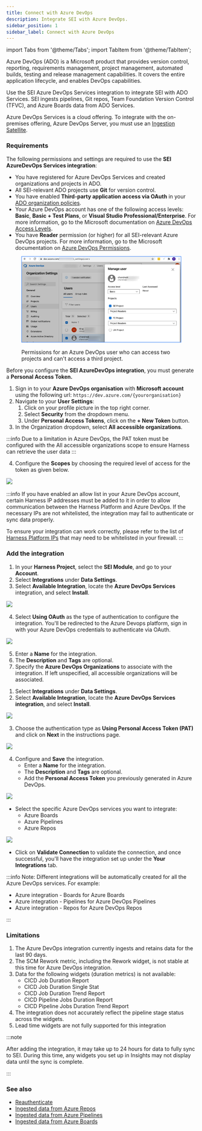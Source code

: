 ```yaml
---
title: Connect with Azure DevOps
description: Integrate SEI with Azure DevOps.
sidebar_position: 1
sidebar_label: Connect with Azure DevOps
---
```

import Tabs from '@theme/Tabs';
import TabItem from '@theme/TabItem';

Azure DevOps (ADO) is a Microsoft product that provides version control, reporting, requirements management, project management, automated builds, testing and release management capabilities. It covers the entire application lifecycle, and enables DevOps capabilities.

Use the SEI Azure DevOps Services integration to integrate SEI with ADO Services. SEI ingests pipelines, Git repos, Team Foundation Version Control (TFVC), and Azure Boards data from ADO Services.

Azure DevOps Services is a cloud offering. To integrate with the on-premises offering, Azure DevOps Server, you must use an [Ingestion Satellite](/docs/software-engineering-insights/sei-ingestion-satellite/satellite-overview).

### Requirements

The following permissions and settings are required to use the **SEI AzureDevOps Services integration**:

<Tabs>
   <TabItem value = "OAuth" label = "OAuth" default>

* You have registered for Azure DevOps Services and created organizations and projects in ADO.
* All SEI-relevant ADO projects use **Git** for version control.
* You have enabled **Third-party application access via OAuth** in your [ADO organization policies](https://learn.microsoft.com/en-us/azure/devops/organizations/accounts/change-application-access-policies?view=azure-devops).
* Your Azure DevOps account has one of the following access levels: **Basic**, **Basic + Test Plans**, or **Visual Studio Professional/Enterprise**. For more information, go to the Microsoft documentation on [Azure DevOps Access Levels](https://docs.microsoft.com/en-us/azure/devops/organizations/security/access-levels?view=azure-devops#supported-access-levels).
* You have **Reader** permission (or higher) for all SEI-relevant Azure DevOps projects. For more information, go to the Microsoft documentation on [Azure DevOps Permissions](https://docs.microsoft.com/en-us/azure/devops/organizations/security/permissions-access?view=azure-devops).

<figure>

![](../static/azure-devops-user-permissions.png)

<figcaption>Permissions for an Azure DevOps user who can access two projects and can't access a third project.</figcaption>
</figure>

</TabItem>

<TabItem value = "PAT" label = "Personal Access Token">

Before you configure the **SEI AzureDevOps integration**, you must generate a **Personal Access Token.**

1. Sign in to your **Azure DevOps organisation** with **Microsoft account** using the following url: `https://dev.azure.com/{yourorganisation}`
2. Navigate to your **User Settings**:
   1. Click on your profile picture in the top right corner.
   2. Select **Security** from the dropdown menu.
   3. Under **Personal Access Tokens**, click on the **+ New Token** button.
3. In the Organization dropdown, select **All accessible organizations**.

:::info
Due to a limitation in Azure DevOps, the PAT token must be configured with the All accessible organizations scope to ensure Harness can retrieve the user data
:::

4. Configure the **Scopes** by choosing the required level of access for the token as given below.

![](../static/ado-pat-permissions.avif)

</TabItem>
</Tabs>

:::info
If you have enabled an allow list in your Azure DevOps account, certain Harness IP addresses must be added to it in order to allow communication between the Harness Platform and Azure DevOps. If the necessary IPs are not whitelisted, the integration may fail to authenticate or sync data properly.

To ensure your integration can work correctly, please refer to the list of [Harness Platform IPs](/docs/platform/references/allowlist-harness-domains-and-ips) that may need to be whitelisted in your firewall.
:::

### Add the integration

<Tabs>
   <TabItem value = "OAuth" label = "OAuth" default>

1. In your **Harness Project**, select the **SEI Module**, and go to your **Account**.
2. Select **Integrations** under **Data Settings**.
3. Select **Available Integration**, locate the **Azure DevOps Services** integration, and select **Install**.

![](../static/sei-ado.png)

4. Select **Using OAuth** as the type of authentication to configure the integration. You'll be redirected to the Azure Devops platform, sign in with your Azure DevOps credentials to authenticate via OAuth.

![](../static/using-ado-oauth.png)

5. Enter a **Name** for the integration.
6. The **Description** and **Tags** are optional.
7. Specify the **Azure DevOps Organizations** to associate with the integration. If left unspecified, all accessible organizations will be associated.

</TabItem>
   <TabItem value = "PAT" label = "Personal Access Token">

1. Select **Integrations** under **Data Settings**.
2. Select **Available Integration**, locate the **Azure DevOps Services integration**, and select **Install**.

![](../static/sei-ado.png)

3. Choose the authentication type as **Using Personal Access Token (PAT)** and click on **Next** in the instructions page.

![](../static/sei-ado-pat.png)

4. Configure and **Save** the integration.
   * Enter a **Name** for the integration.
   * The **Description** and **Tags** are optional.
   * Add the **Personal Access Token** you previously generated in Azure DevOps.

![](../static/ado-add-pat.png)

   * Select the specific Azure DevOps services you want to integrate:
     * Azure Boards
     * Azure Pipelines
     * Azure Repos

![](../static/ado-services.png)

   * Click on **Validate Connection** to validate the connection, and once successful, you'll have the integration set up under the **Your Integrations** tab.

:::info
Note: Different integrations will be automatically created for all the Azure DevOps services. For example:

* Azure integration - Boards for Azure Boards
* Azure integration - Pipelines for Azure DevOps Pipelines
* Azure integration - Repos for Azure DevOps Repos

:::

</TabItem>
</Tabs>

### Limitations

1. The Azure DevOps integration currently ingests and retains data for the last 90 days.
2. The SCM Rework metric, including the Rework widget, is not stable at this time for Azure DevOps integration.
3. Data for the following widgets (duration metrics) is not available:
   * CICD Job Duration Report
   * CICD Job Duration Single Stat
   * CICD Job Duration Trend Report
   * CICD Pipeline Jobs Duration Report
   * CICD Pipeline Jobs Duration Trend Report
4. The integration does not accurately reflect the pipeline stage status across the widgets.
5. Lead time widgets are not fully supported for this integration

:::note

After adding the integration, it may take up to 24 hours for data to fully sync to SEI. During this time, any widgets you set up in Insights may not display data until the sync is complete.

:::

### See also

* [Reauthenticate](/docs/software-engineering-insights/sei-integrations/reauthenticate-integration)
* [Ingested data from Azure Repos](/docs/software-engineering-insights/sei-integrations/azure-devops/sei-azure-repos-datasheet)
* [Ingested data from Azure Pipelines](/docs/software-engineering-insights/sei-integrations/azure-devops/sei-azure-pipelines-datasheet)
* [Ingested data from Azure Boards](/docs/software-engineering-insights/sei-integrations/azure-devops/sei-azure-boards-datasheet)